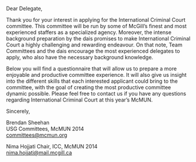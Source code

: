 Dear Delegate,

Thank you for your interest in applying for the International Criminal Court
committee. This committee will be run by some of McGill’s finest and most
experienced staffers as a specialized agency. Moreover, the intense background
preparation by the dais promises to make International Criminal Court a highly
challenging and rewarding endeavour. On that note, Team Committees and the dais
encourage the most experienced delegates to apply, who also have the necessary
background knowledge.

Below you will find a questionnaire that will allow us to prepare a more
enjoyable and productive committee experience. It will also give us insight into
the different skills that each interested applicant could bring to the
committee, with the goal of creating the most productive committee dynamic
possible. Please feel free to contact us if you have any questions regarding
International Criminal Court at this year’s McMUN.

Sincerely,

Brendan Sheehan  
USG Committees, McMUN 2014  
<committees@mcmun.org>

Nima Hojjati
Chair, ICC, McMUN 2014  
<nima.hojjati@mail.mcgill.ca>

